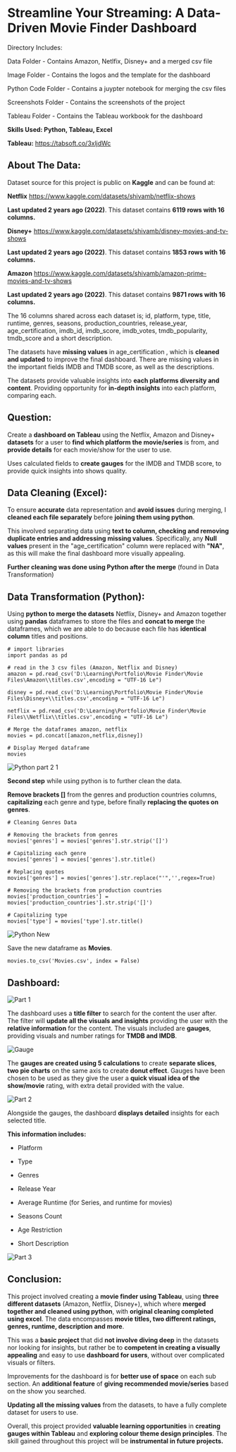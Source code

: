 # Streamline Your Streaming: A Data-Driven Movie Finder Dashboard

Directory Includes:

Data Folder - Contains Amazon, Netlfix, Disney+ and a merged csv file

Image Folder - Contains the logos and the template for the dashboard

Python Code Folder - Contains a juypter notebook for merging the csv files

Screenshots Folder - Contains the screenshots of the project

Tableau Folder - Contains the Tableau workbook for the dashboard


**Skills Used: Python, Tableau, Excel**

**Tableau:** https://tabsoft.co/3xljdWc

## About The Data:

Dataset source for this project is public on **Kaggle** and can be found at:

**Netflix** https://www.kaggle.com/datasets/shivamb/netflix-shows

**Last updated 2 years ago (2022)**. This dataset contains **6119 rows with 16 columns.**

**Disney+** https://www.kaggle.com/datasets/shivamb/disney-movies-and-tv-shows

**Last updated 2 years ago (2022)**. This dataset contains **1853 rows with 16 columns.**

**Amazon** https://www.kaggle.com/datasets/shivamb/amazon-prime-movies-and-tv-shows

**Last updated 2 years ago (2022)**. This dataset contains **9871 rows with 16 columns.**

The 16 columns shared across each dataset is; id, platform, type, title, runtime, genres, seasons, production_countries, release_year, age_certification, imdb_id, imdb_score, imdb_votes, tmdb_popularity, tmdb_score and a short description. 

The datasets have **missing values** in age_certification , which is **cleaned and updated** to improve the final dashboard. There are missing values in the important fields IMDB and TMDB score, as well as the descriptions.

The datasets provide valuable insights into **each platforms diversity and content**. Providing opportunity for **in-depth insights** into each platform, comparing each.


## Question:

Create a **dashboard on Tableau** using the Netflix, Amazon and Disney+ **datasets** for a user to **find which platform the movie/series** is from, and **provide details** for each movie/show for the user to use. 

Uses calculated fields to **create gauges** for the IMDB and TMDB score, to provide quick insights into shows quality.


## Data Cleaning (Excel):

To ensure **accurate** data representation and **avoid issues** during merging, I **cleaned each file separately** before **joining them using python**. 

This involved separating data using **text to column, checking and removing duplicate entries and addressing missing values**. Specifically, any **Null values** present in the "age_certification" column were replaced with **"NA"**, as this will make the final dashboard more visually appealing.

**Further cleaning was done using Python after the merge** (found in Data Transformation)

## Data Transformation (Python):

Using **python to merge the datasets** Netflix, Disney+ and Amazon together using **pandas** dataframes to store the files and **concat to merge** the dataframes, which we are able to do because each file has **identical column** titles and positions. 
```
# import libraries
import pandas as pd
```
```
# read in the 3 csv files (Amazon, Netflix and Disney)
amazon = pd.read_csv('D:\Learning\Portfolio\Movie Finder\Movie Files\Amazon\\titles.csv',encoding = "UTF-16 Le")

disney = pd.read_csv('D:\Learning\Portfolio\Movie Finder\Movie Files\Disney+\\titles.csv',encoding = "UTF-16 Le")

netflix = pd.read_csv('D:\Learning\Portfolio\Movie Finder\Movie Files\\Netflix\\titles.csv',encoding = "UTF-16 Le")
```
```
# Merge the dataframes amazon, netflix
movies = pd.concat([amazon,netflix,disney])

# Display Merged dataframe
movies
```
![Python part 2 1](https://github.com/LeFrenchy5/Data-Analyst-Projects/assets/123564919/17477056-1819-43f0-9a90-55f8ea5036f1)

**Second step** while using python is to further clean the data. 

**Remove brackets []** from the genres and production countries columns, **capitalizing** each genre and type, before finally **replacing the quotes on genres**.
```
# Cleaning Genres Data

# Removing the brackets from genres
movies['genres'] = movies['genres'].str.strip('[]')

# Capitalizing each genre
movies['genres'] = movies['genres'].str.title()

# Replacing quotes
movies['genres'] = movies['genres'].str.replace("'",'',regex=True)

# Removing the brackets from production countries
movies['production_countries'] = movies['production_countries'].str.strip('[]')

# Capitalizing type
movies['type'] = movies['type'].str.title()
```

![Python New](https://github.com/LeFrenchy5/Data-Analyst-Projects/assets/123564919/6747420a-e252-40be-8c72-5e0f7068f472)

Save the new dataframe as **Movies**.
```
movies.to_csv('Movies.csv', index = False)
```

## Dashboard:

![Part 1](https://github.com/LeFrenchy5/Data-Analyst-Projects/assets/123564919/053854fc-9337-4119-bc15-2cccf314384c)

The dashboard uses a **title filter** to search for the content the user after. The filter will **update all the visuals and insights** providing the user with the **relative information** for the content. The visuals included are **gauges**, providing visuals and number ratings for **TMDB and IMDB**. 

![Gauge](https://github.com/LeFrenchy5/Data-Analyst-Projects/assets/123564919/a7ef3e3e-e8a9-4a2c-86e2-9849c47f7d5a)

The **gauges are created using 5 calculations** to create **separate slices**, **two pie charts** on the same axis to create **donut effect**. Gauges have been chosen to be used as they give the user a **quick visual idea of the show/movie** rating, with extra detail provided with the value. 

![Part 2](https://github.com/LeFrenchy5/Data-Analyst-Projects/assets/123564919/6131e554-514d-405e-b21b-dbf65c6b313e)

Alongside the gauges, the dashboard **displays detailed** insights for each selected title.

**This information includes:**

+ Platform

+ Type

+ Genres

+ Release Year

+ Average Runtime (for Series, and runtime for movies)

+ Seasons Count

+ Age Restriction

+ Short Description

![Part 3](https://github.com/LeFrenchy5/Data-Analyst-Projects/assets/123564919/94869766-73c6-458b-b38c-603284a6a311)

## Conclusion:

This project involved creating a **movie finder using Tableau**, using **three different datasets** (Amazon, Netflix, Disney+), which where **merged together and cleaned using python**, with **original cleaning completed using excel**. The data encompasses **movie titles, two different ratings, genres, runtime, description and more**. 

This was a **basic project** that did **not involve diving deep** in the datasets nor looking for insights, but rather be to **competent in creating a visually appealing** and easy to use **dashboard for users**, without over complicated visuals or filters. 

Improvements for the dashboard is for **better use of space** on each sub section. An **additional feature** of **giving recommended movie/series** based on the show you searched. 

**Updating all the missing values** from the datasets, to have a fully complete dataset for users to use. 

Overall, this project provided **valuable learning opportunities** in **creating gauges within Tableau** and **exploring colour theme design principles**. The skill gained throughout this project will be **instrumental in future projects.**
